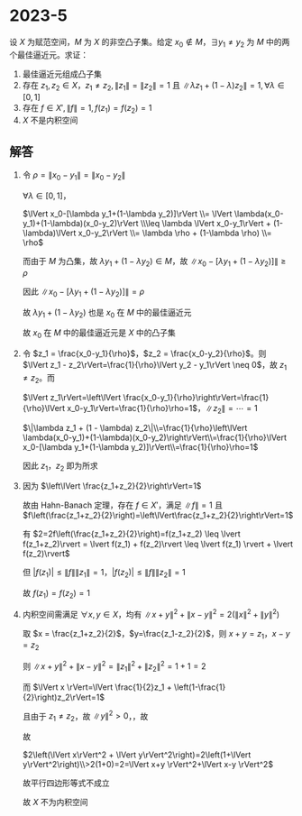 # 2023-5

设 $X$ 为赋范空间，$M$ 为 $X$ 的非空凸子集。给定 $x_0 \notin M$，$\exists y_1 \ne y_2$ 为 $M$ 中的两个最佳逼近元。求证：

1. 最佳逼近元组成凸子集
2. 存在 $z_1, z_2 \in X$，$z_1 \ne z_2, \|z_1\| = \|z_2\| = 1$ 且 $\|\lambda z_1 + (1 - \lambda) z_2\| = 1, \forall \lambda \in [0, 1]$
3. 存在 $f \in X', \|f\| = 1, f(z_1) = f(z_2) = 1$
4. $X$ 不是内积空间

## 解答

1. 令 $\rho = \lVert x_0 - y_1\rVert = \lVert x_0 - y_2\rVert$

   $\forall \lambda \in [0,1]$，

   $\lVert x_0-[\lambda y_1+(1-\lambda y_2)]\rVert \\= \lVert \lambda(x_0-y_1)+(1-\lambda)(x_0-y_2)\rVert \\\leq \lambda \lVert x_0-y_1\rVert + (1-\lambda)\lVert x_0-y_2\rVert \\= \lambda \rho + (1-\lambda \rho) \\= \rho$

   而由于 $M$ 为凸集，故 $\lambda y_1+(1-\lambda y_2) \in M$，故 $\lVert x_0-[\lambda y_1+(1-\lambda y_2)]\rVert \geq \rho$

   因此 $\lVert x_0-[\lambda y_1+(1-\lambda y_2)]\rVert = \rho$

   故 $\lambda y_1+(1-\lambda y_2)$ 也是 $x_0$ 在 $M$ 中的最佳逼近元

   故 $x_0$ 在 $M$ 中的最佳逼近元是 $X$ 中的凸子集

2. 令 $z_1 = \frac{x_0-y_1}{\rho}$，$z_2 = \frac{x_0-y_2}{\rho}$。则 $\lVert z_1 - z_2\rVert=\frac{1}{\rho}\lVert y_2 - y_1\rVert \neq 0$，故 $z_1 \neq z_2$。而

   $\lVert z_1\rVert=\left\lVert \frac{x_0-y_1}{\rho}\right\rVert=\frac{1}{\rho}\lVert x_0-y_1\rVert=\frac{1}{\rho}\rho=1$，$\lVert z_2\rVert=\cdots=1$

   $\|\lambda z_1 + (1 - \lambda) z_2\|\\=\frac{1}{\rho}\left\lVert \lambda(x_0-y_1)+(1-\lambda)(x_0-y_2)\right\rVert\\=\frac{1}{\rho}\lVert x_0-[\lambda y_1+(1-\lambda y_2)]\rVert\\=\frac{1}{\rho}\rho=1$

   因此 $z_1$，$z_2$ 即为所求

3. 因为 $\left\lVert \frac{z_1+z_2}{2}\right\rVert=1$

   故由 Hahn-Banach 定理，存在 $f \in X'$，满足 $\lVert f \rVert = 1$ 且 $f\left(\frac{z_1+z_2}{2}\right)=\left\lVert\frac{z_1+z_2}{2}\right\rVert=1$

   有 $2=2f\left(\frac{z_1+z_2}{2}\right)=f(z_1+z_2) \leq \lvert f(z_1+z_2)\rvert = \lvert f(z_1) + f(z_2)\rvert \leq \lvert f(z_1) \rvert + \lvert f(z_2)\rvert$

   但 $\lvert f(z_1) \rvert \leq \lVert f \rVert \lVert z_1 \rVert = 1$，$\lvert f(z_2) \rvert \leq \lVert f \rVert \lVert z_2 \rVert = 1$

   故 $f(z_1) = f(z_2) = 1$

4. 内积空间需满足 $\forall x, y \in X$，均有 $\lVert x+y \rVert^2+\lVert x-y \rVert^2 = 2\left(\lVert x\rVert^2 + \lVert y\rVert^2\right)$

   取 $x = \frac{z_1+z_2}{2}$，$y=\frac{z_1-z_2}{2}$，则 $x+y=z_1$，$x-y=z_2$

   则 $\lVert x+y \rVert^2+\lVert x-y \rVert^2=\lVert z_1 \rVert^2+\lVert z_2 \rVert^2=1+1=2$

   而 $\lVert x \rVert=\lVert \frac{1}{2}z_1 + \left(1-\frac{1}{2}\right)z_2\rVert=1$

   且由于 $z_1 \neq z_2$，故 $\lVert y \rVert^2 > 0$，，故

   故

   $2\left(\lVert x\rVert^2 + \lVert y\rVert^2\right)=2\left(1+\lVert y\rVert^2\right)\\>2(1+0)=2=\lVert x+y \rVert^2+\lVert x-y \rVert^2$

   故平行四边形等式不成立

   故 $X$ 不为内积空间

